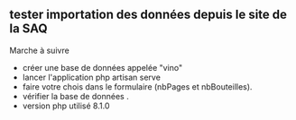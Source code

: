 

## tester importation des données depuis le site de la SAQ

Marche à suivre

- créer une base de données appelée "vino"
- lancer l'application php artisan serve
- faire votre chois dans le formulaire (nbPages et nbBouteilles).
- vérifier la base de données .
- version php utilisé 8.1.0



